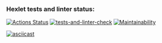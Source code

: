 ### Hexlet tests and linter status:
[![Actions Status](https://github.com/Acemore/python-project-lvl2/workflows/hexlet-check/badge.svg)](https://github.com/Acemore/python-project-lvl2/actions)
[![tests-and-linter-check](https://github.com/Acemore/python-project-lvl2/actions/workflows/tests-and-linter-check.yml/badge.svg)](https://github.com/Acemore/python-project-lvl2/actions/workflows/tests-and-linter-check.yml)
[![Maintainability](https://api.codeclimate.com/v1/badges/2a039f24560ef7f86867/maintainability)](https://codeclimate.com/github/Acemore/python-project-lvl2/maintainability)

[![asciicast](https://asciinema.org/a/79rRaQsLm7QxDacVO5tofXd5U.svg)](https://asciinema.org/a/79rRaQsLm7QxDacVO5tofXd5U)
